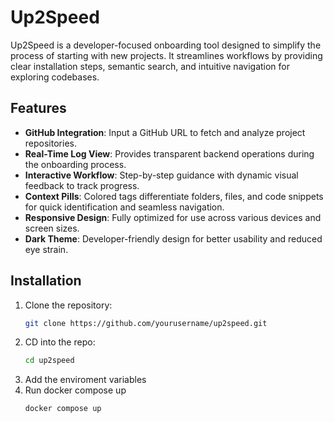# Up2Speed  

Up2Speed is a developer-focused onboarding tool designed to simplify the process of starting with new projects. It streamlines workflows by providing clear installation steps, semantic search, and intuitive navigation for exploring codebases.  

## Features  

- **GitHub Integration**: Input a GitHub URL to fetch and analyze project repositories.  
- **Real-Time Log View**: Provides transparent backend operations during the onboarding process.  
- **Interactive Workflow**: Step-by-step guidance with dynamic visual feedback to track progress.  
- **Context Pills**: Colored tags differentiate folders, files, and code snippets for quick identification and seamless navigation.  
- **Responsive Design**: Fully optimized for use across various devices and screen sizes.  
- **Dark Theme**: Developer-friendly design for better usability and reduced eye strain.  

## Installation  

1. Clone the repository:  
   ```bash  
   git clone https://github.com/yourusername/up2speed.git 
2. CD into the repo:
	  ```bash
	  cd up2speed
3. Add the enviroment variables
4. Run docker compose up
	```bash
	docker compose up
